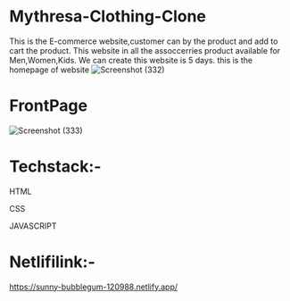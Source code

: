 # Mythresa-Clothing-Clone
This is the E-commerce website,customer can by the product and add to cart the product.
This website in all the assoccerries product available for Men,Women,Kids.
We can create this website is 5 days.
this is the homepage of website
![Screenshot (332)](https://user-images.githubusercontent.com/103120032/216750907-df29fccc-489e-4923-9654-ce7921623534.png)

# FrontPage
![Screenshot (333)](https://user-images.githubusercontent.com/103120032/216750949-defffbcb-5fd0-42ee-829a-7b700e8a2cc4.png)


# Techstack:-

HTML

CSS

JAVASCRIPT

# Netlifilink:-
https://sunny-bubblegum-120988.netlify.app/

